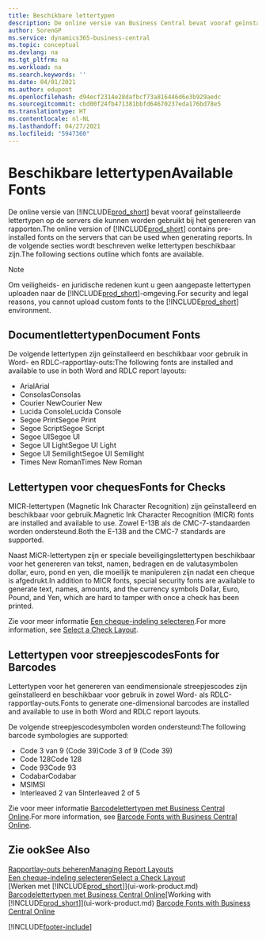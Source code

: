 ```yaml
---
title: Beschikbare lettertypen
description: De online versie van Business Central bevat vooraf geïnstalleerde lettertypen op de servers die kunnen worden gebruikt bij het genereren van rapporten.
author: SorenGP
ms.service: dynamics365-business-central
ms.topic: conceptual
ms.devlang: na
ms.tgt_pltfrm: na
ms.workload: na
ms.search.keywords: ''
ms.date: 04/01/2021
ms.author: edupont
ms.openlocfilehash: d94ecf2314e28dafbcf73a816446d6e3b929aedc
ms.sourcegitcommit: cbd00f24fb471381bbfd64670237eda176bd78e5
ms.translationtype: HT
ms.contentlocale: nl-NL
ms.lasthandoff: 04/27/2021
ms.locfileid: "5947360"
---
```

# <a name="available-fonts"></a><span data-ttu-id="87d96-103">Beschikbare lettertypen</span><span class="sxs-lookup"><span data-stu-id="87d96-103">Available Fonts</span></span>

<span data-ttu-id="87d96-104">De online versie van [!INCLUDE[prod_short](includes/prod_short.md)] bevat vooraf geïnstalleerde lettertypen op de servers die kunnen worden gebruikt bij het genereren van rapporten.</span><span class="sxs-lookup"><span data-stu-id="87d96-104">The online version of [!INCLUDE[prod_short](includes/prod_short.md)] contains pre-installed fonts on the servers that can be used when generating reports.</span></span> <span data-ttu-id="87d96-105">In de volgende secties wordt beschreven welke lettertypen beschikbaar zijn.</span><span class="sxs-lookup"><span data-stu-id="87d96-105">The following sections outline which fonts are available.</span></span>

> [!NOTE]
> <span data-ttu-id="87d96-106">Om veiligheids- en juridische redenen kunt u geen aangepaste lettertypen uploaden naar de [!INCLUDE[prod_short](includes/prod_short.md)]-omgeving.</span><span class="sxs-lookup"><span data-stu-id="87d96-106">For security and legal reasons, you cannot upload custom fonts to the [!INCLUDE[prod_short](includes/prod_short.md)] environment.</span></span>

## <a name="document-fonts"></a><span data-ttu-id="87d96-107">Documentlettertypen</span><span class="sxs-lookup"><span data-stu-id="87d96-107">Document Fonts</span></span>

<span data-ttu-id="87d96-108">De volgende lettertypen zijn geïnstalleerd en beschikbaar voor gebruik in Word- en RDLC-rapportlay-outs:</span><span class="sxs-lookup"><span data-stu-id="87d96-108">The following fonts are installed and available to use in both Word and RDLC report layouts:</span></span>

* <span data-ttu-id="87d96-109">Arial</span><span class="sxs-lookup"><span data-stu-id="87d96-109">Arial</span></span>
* <span data-ttu-id="87d96-110">Consolas</span><span class="sxs-lookup"><span data-stu-id="87d96-110">Consolas</span></span>
* <span data-ttu-id="87d96-111">Courier New</span><span class="sxs-lookup"><span data-stu-id="87d96-111">Courier New</span></span>
* <span data-ttu-id="87d96-112">Lucida Console</span><span class="sxs-lookup"><span data-stu-id="87d96-112">Lucida Console</span></span>
* <span data-ttu-id="87d96-113">Segoe Print</span><span class="sxs-lookup"><span data-stu-id="87d96-113">Segoe Print</span></span>
* <span data-ttu-id="87d96-114">Segoe Script</span><span class="sxs-lookup"><span data-stu-id="87d96-114">Segoe Script</span></span>
* <span data-ttu-id="87d96-115">Segoe UI</span><span class="sxs-lookup"><span data-stu-id="87d96-115">Segoe UI</span></span>
* <span data-ttu-id="87d96-116">Segoe UI Light</span><span class="sxs-lookup"><span data-stu-id="87d96-116">Segoe UI Light</span></span>
* <span data-ttu-id="87d96-117">Segoe UI Semilight</span><span class="sxs-lookup"><span data-stu-id="87d96-117">Segoe UI Semilight</span></span>
* <span data-ttu-id="87d96-118">Times New Roman</span><span class="sxs-lookup"><span data-stu-id="87d96-118">Times New Roman</span></span>

## <a name="fonts-for-checks"></a><span data-ttu-id="87d96-119">Lettertypen voor cheques</span><span class="sxs-lookup"><span data-stu-id="87d96-119">Fonts for Checks</span></span>

<span data-ttu-id="87d96-120">MICR-lettertypen (Magnetic Ink Character Recognition) zijn geïnstalleerd en beschikbaar voor gebruik.</span><span class="sxs-lookup"><span data-stu-id="87d96-120">Magnetic Ink Character Recognition (MICR) fonts are installed and available to use.</span></span> <span data-ttu-id="87d96-121">Zowel E-13B als de CMC-7-standaarden worden ondersteund.</span><span class="sxs-lookup"><span data-stu-id="87d96-121">Both the E-13B and the CMC-7 standards are supported.</span></span>  

<span data-ttu-id="87d96-122">Naast MICR-lettertypen zijn er speciale beveiligingslettertypen beschikbaar voor het genereren van tekst, namen, bedragen en de valutasymbolen dollar, euro, pond en yen, die moeilijk te manipuleren zijn nadat een cheque is afgedrukt.</span><span class="sxs-lookup"><span data-stu-id="87d96-122">In addition to MICR fonts, special security fonts are available to generate text, names, amounts, and the currency symbols Dollar, Euro, Pound, and Yen, which are hard to tamper with once a check has been printed.</span></span>  

<span data-ttu-id="87d96-123">Zie voor meer informatie [Een cheque-indeling selecteren](finance-how-define-check-layouts.md).</span><span class="sxs-lookup"><span data-stu-id="87d96-123">For more information, see [Select a Check Layout](finance-how-define-check-layouts.md).</span></span>  

## <a name="fonts-for-barcodes"></a><span data-ttu-id="87d96-124">Lettertypen voor streepjescodes</span><span class="sxs-lookup"><span data-stu-id="87d96-124">Fonts for Barcodes</span></span>
<span data-ttu-id="87d96-125">Lettertypen voor het genereren van eendimensionale streepjescodes zijn geïnstalleerd en beschikbaar voor gebruik in zowel Word- als RDLC-rapportlay-outs.</span><span class="sxs-lookup"><span data-stu-id="87d96-125">Fonts to generate one-dimensional barcodes are installed and available to use in both Word and RDLC report layouts.</span></span>

<span data-ttu-id="87d96-126">De volgende streepjescodesymbolen worden ondersteund:</span><span class="sxs-lookup"><span data-stu-id="87d96-126">The following barcode symbologies are supported:</span></span>
* <span data-ttu-id="87d96-127">Code 3 van 9 (Code 39)</span><span class="sxs-lookup"><span data-stu-id="87d96-127">Code 3 of 9 (Code 39)</span></span>
* <span data-ttu-id="87d96-128">Code 128</span><span class="sxs-lookup"><span data-stu-id="87d96-128">Code 128</span></span>
* <span data-ttu-id="87d96-129">Code 93</span><span class="sxs-lookup"><span data-stu-id="87d96-129">Code 93</span></span>
* <span data-ttu-id="87d96-130">Codabar</span><span class="sxs-lookup"><span data-stu-id="87d96-130">Codabar</span></span>
* <span data-ttu-id="87d96-131">MSI</span><span class="sxs-lookup"><span data-stu-id="87d96-131">MSI</span></span>
* <span data-ttu-id="87d96-132">Interleaved 2 van 5</span><span class="sxs-lookup"><span data-stu-id="87d96-132">Interleaved 2 of 5</span></span>

<span data-ttu-id="87d96-133">Zie voor meer informatie [Barcodelettertypen met Business Central Online](/dynamics365/business-central/dev-itpro/developer/devenv-report-barcode-fonts).</span><span class="sxs-lookup"><span data-stu-id="87d96-133">For more information, see [Barcode Fonts with Business Central Online](/dynamics365/business-central/dev-itpro/developer/devenv-report-barcode-fonts).</span></span>

## <a name="see-also"></a><span data-ttu-id="87d96-134">Zie ook</span><span class="sxs-lookup"><span data-stu-id="87d96-134">See Also</span></span>

[<span data-ttu-id="87d96-135">Rapportlay-outs beheren</span><span class="sxs-lookup"><span data-stu-id="87d96-135">Managing Report Layouts</span></span>](ui-manage-report-layouts.md)  
[<span data-ttu-id="87d96-136">Een cheque-indeling selecteren</span><span class="sxs-lookup"><span data-stu-id="87d96-136">Select a Check Layout</span></span>](finance-how-define-check-layouts.md)  
<span data-ttu-id="87d96-137">[Werken met [!INCLUDE[prod_short](includes/prod_short.md)]](ui-work-product.md)
[Barcodelettertypen met Business Central Online](/dynamics365/business-central/dev-itpro/developer/devenv-report-barcode-fonts.md)</span><span class="sxs-lookup"><span data-stu-id="87d96-137">[Working with [!INCLUDE[prod_short](includes/prod_short.md)]](ui-work-product.md)
[Barcode Fonts with Business Central Online](/dynamics365/business-central/dev-itpro/developer/devenv-report-barcode-fonts.md)</span></span>

[!INCLUDE[footer-include](includes/footer-banner.md)]
